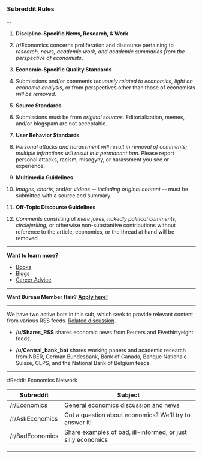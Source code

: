 ### Subreddit Rules

--

1. **Discipline-Specific News, Research, & Work**

  1. /r/Economics concerns proliferation and discourse pertaining to *research, news, academic work, and academic summaries from the perspective of economists*.

2. **Economic-Specific Quality Standards**

  1. Submissions and/or comments *tenuously related to economics, light on economic analysis*, or from perspectives other than those of economists *will be removed*.

3. **Source Standards**

  1. Submissions must be from *original sources*. Editorialization, memes, and/or blogspam are not acceptable.  

4. **User Behavior Standards**

  1. *Personal attacks and harassment will result in removal of comments; multiple infractions will result in a permanent ban.* Please report personal attacks, racism, misogyny, or harassment you see or experience. 


5. **Multimedia Guidelines**

  1. *Images*, *charts*, and/or *videos* -- *including original content* -- must be submitted with a source and summary.

6. **Off-Topic Discourse Guidelines**

  1. *Comments* consisting of *mere jokes, nakedly political comments, circlejerking,* or otherwise non-substantive contributions without reference to the article, economics, or the thread at hand will be removed.

---

**Want to learn more?** 

* [Books](http://www.reddit.com/r/Economics/wiki/reading/)
* [Blogs](http://www.reddit.com/r/Economics/wiki/blogs)
* [Career Advice](https://www.reddit.com/r/Economics/wiki/career)

---

**Want Bureau Member flair?** [**Apply here!**](https://www.reddit.com/r/Economics/comments/5cbu93/call_for_bureau_member_flair_5/)

---

We have two active bots in this sub, which seek to provide relevant content from various RSS feeds.  [Related discussion](http://www.reddit.com/r/Economics/comments/25yjr1/announcing_the_provision_of_rss_feeds_into/).

- **/u/Shares_RSS**  shares economic news from Reuters and Fivethirtyeight feeds. 

- **/u/Central_bank_bot** shares working papers and academic research from NBER, German Bundesbank, Bank of Canada, Banque Nationale Suisse, CEPS, and the National Bank of Belgium feeds. 

---

#Reddit Economics Network

|Subreddit|Subject|
|---|---|
|/r/Economics|General economics discussion and news|
|/r/AskEconomics|Got a question about economics? We'll try to answer it!|
|/r/BadEconomics|Share examples of bad, ill-informed, or just silly economics|


---
